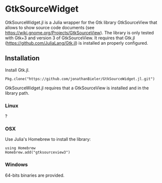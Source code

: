 # GtkSourceWidget

GtkSourceWidget.jl is a Julia wrapper for the Gtk library GtkSourceView that allows to show source code documents (see https://wiki.gnome.org/Projects/GtkSourceView). The library is only tested with Gtk+3 and version 3 of GtkSourceView. It requires that Gtk.jl (https://github.com/JuliaLang/Gtk.jl) is installed an properly configured.

## Installation

Install Gtk.jl.

    Pkg.clone("https://github.com/jonathanBieler/GtkSourceWidget.jl.git")

GtkSourceWidget.jl requires that a GtkSourceView is installed and in the library path. 

### Linux

?

### OSX
Use Julia's Homebrew to install the library:

    using Homebrew
    Homebrew.add("gtksourceview3")

### Windows

64-bits binaries are provided.
